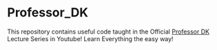 # Professor_DK
This repository contains useful code taught in the Official [Professor DK](https://www.youtube.com/channel/UCgnv52hqclx0fTopBi9llDQ) Lecture Series in Youtube! Learn Everything the easy way!


